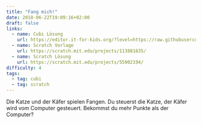 ```yaml
---
title: "Fang mich!"
date: 2018-06-22T19:09:16+02:00
draft: false
links:
  - name: Cubi Lösung
    url: https://editor.it-for-kids.org/?level=https://raw.githubusercontent.com/IT4Kids/levels/master/Templates/Fang_Mich.cubi
  - name: Scratch Vorlage
    url: https://scratch.mit.edu/projects/113881635/
  - name: Scratch Lösung
    url: https://scratch.mit.edu/projects/55902194/
difficulty: 4
tags:
  - tag: cubi
  - tag: scratch
---
```

Die Katze und der Käfer spielen Fangen. Du steuerst die Katze, der Käfer wird vom Computer gesteuert. Bekommst du mehr Punkte als der Computer?